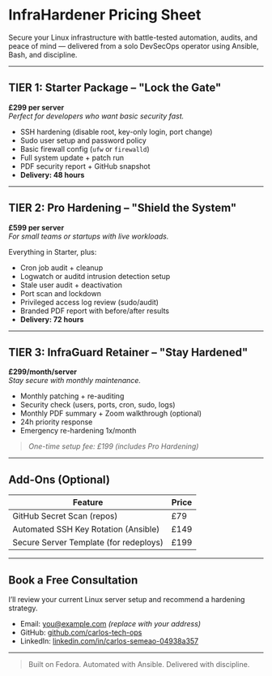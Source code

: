 # InfraHardener Pricing Sheet

Secure your Linux infrastructure with battle-tested automation, audits, and peace of mind — delivered from a solo DevSecOps operator using Ansible, Bash, and discipline.

---

## TIER 1: Starter Package – "Lock the Gate"
**£299 per server**  
*Perfect for developers who want basic security fast.*

- SSH hardening (disable root, key-only login, port change)
- Sudo user setup and password policy
- Basic firewall config (`ufw` or `firewalld`)
- Full system update + patch run
- PDF security report + GitHub snapshot
- **Delivery: 48 hours**

---

## TIER 2: Pro Hardening – "Shield the System"
**£599 per server**  
*For small teams or startups with live workloads.*

Everything in Starter, plus:

- Cron job audit + cleanup
- Logwatch or auditd intrusion detection setup
- Stale user audit + deactivation
- Port scan and lockdown
- Privileged access log review (sudo/audit)
- Branded PDF report with before/after results
- **Delivery: 72 hours**

---

## TIER 3: InfraGuard Retainer – "Stay Hardened"
**£299/month/server**  
*Stay secure with monthly maintenance.*

- Monthly patching + re-auditing
- Security check (users, ports, cron, sudo, logs)
- Monthly PDF summary + Zoom walkthrough (optional)
- 24h priority response
- Emergency re-hardening 1x/month  
> *One-time setup fee: £199 (includes Pro Hardening)*

---

## Add-Ons (Optional)

| Feature                                | Price  |
|----------------------------------------|--------|
| GitHub Secret Scan (repos)             | £79    |
| Automated SSH Key Rotation (Ansible)   | £149   |
| Secure Server Template (for redeploys) | £199   |

---

## Book a Free Consultation
I’ll review your current Linux server setup and recommend a hardening strategy.

- Email: you@example.com *(replace with your address)*
- GitHub: [github.com/carlos-tech-ops](https://github.com/carlos-tech-ops)
- LinkedIn: [linkedin.com/in/carlos-semeao-04938a357](https://www.linkedin.com/in/carlos-semeao-04938a357/)

---

> Built on Fedora. Automated with Ansible. Delivered with discipline.
